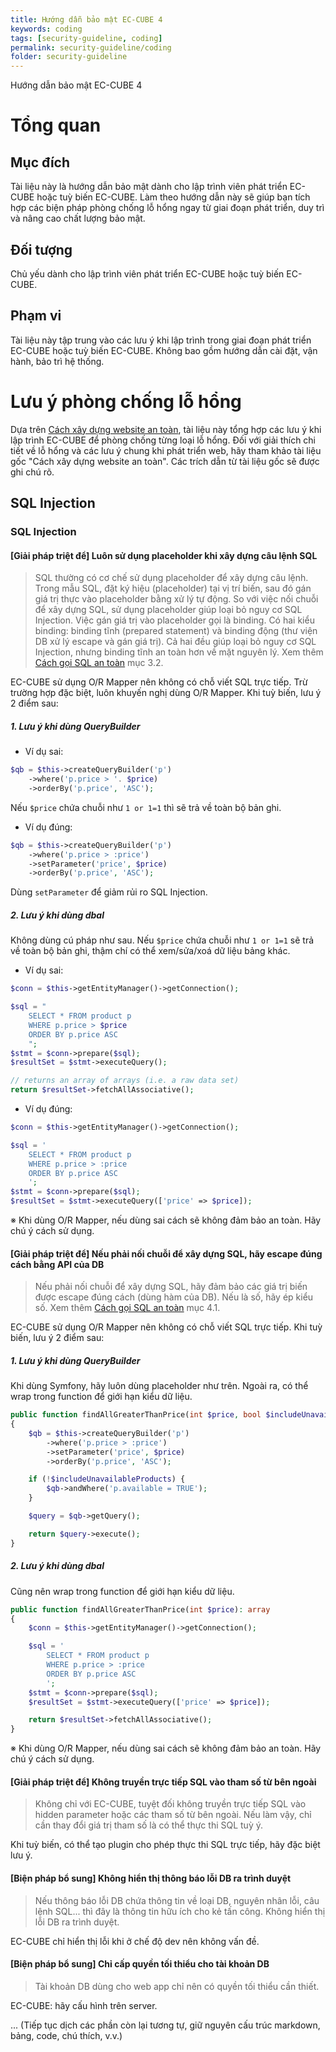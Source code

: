 ```yaml
---
title: Hướng dẫn bảo mật EC-CUBE 4
keywords: coding
tags: [security-guideline, coding]
permalink: security-guideline/coding
folder: security-guideline
---
```

Hướng dẫn bảo mật EC-CUBE 4

# Tổng quan

## Mục đích
Tài liệu này là hướng dẫn bảo mật dành cho lập trình viên phát triển EC-CUBE hoặc tuỳ biến EC-CUBE.
Làm theo hướng dẫn này sẽ giúp bạn tích hợp các biện pháp phòng chống lỗ hổng ngay từ giai đoạn phát triển, duy trì và nâng cao chất lượng bảo mật.

## Đối tượng
Chủ yếu dành cho lập trình viên phát triển EC-CUBE hoặc tuỳ biến EC-CUBE.

## Phạm vi
Tài liệu này tập trung vào các lưu ý khi lập trình trong giai đoạn phát triển EC-CUBE hoặc tuỳ biến EC-CUBE.
Không bao gồm hướng dẫn cài đặt, vận hành, bảo trì hệ thống.

# Lưu ý phòng chống lỗ hổng

Dựa trên [Cách xây dựng website an toàn](https://www.ipa.go.jp/security/vuln/websecurity.html), tài liệu này tổng hợp các lưu ý khi lập trình EC-CUBE để phòng chống từng loại lỗ hổng. Đối với giải thích chi tiết về lỗ hổng và các lưu ý chung khi phát triển web, hãy tham khảo tài liệu gốc "Cách xây dựng website an toàn". Các trích dẫn từ tài liệu gốc sẽ được ghi chú rõ.

## SQL Injection

### SQL Injection

#### [Giải pháp triệt để] Luôn sử dụng placeholder khi xây dựng câu lệnh SQL
> SQL thường có cơ chế sử dụng placeholder để xây dựng câu lệnh. Trong mẫu SQL, đặt ký hiệu (placeholder) tại vị trí biến, sau đó gán giá trị thực vào placeholder bằng xử lý tự động. So với việc nối chuỗi để xây dựng SQL, sử dụng placeholder giúp loại bỏ nguy cơ SQL Injection. 
> Việc gán giá trị vào placeholder gọi là binding. Có hai kiểu binding: binding tĩnh (prepared statement) và binding động (thư viện DB xử lý escape và gán giá trị). Cả hai đều giúp loại bỏ nguy cơ SQL Injection, nhưng binding tĩnh an toàn hơn về mặt nguyên lý. Xem thêm [Cách gọi SQL an toàn](https://www.ipa.go.jp/files/000017320.pdf) mục 3.2.

EC-CUBE sử dụng O/R Mapper nên không có chỗ viết SQL trực tiếp. 
Trừ trường hợp đặc biệt, luôn khuyến nghị dùng O/R Mapper. 
Khi tuỳ biến, lưu ý 2 điểm sau:

##### 1. Lưu ý khi dùng QueryBuilder

* Ví dụ sai:

```php
$qb = $this->createQueryBuilder('p')
    ->where('p.price > '. $price)
    ->orderBy('p.price', 'ASC');
```

Nếu `$price` chứa chuỗi như `1 or 1=1` thì sẽ trả về toàn bộ bản ghi.

* Ví dụ đúng:

```php
$qb = $this->createQueryBuilder('p')
    ->where('p.price > :price')
    ->setParameter('price', $price)
    ->orderBy('p.price', 'ASC');
```

Dùng `setParameter` để giảm rủi ro SQL Injection.

##### 2. Lưu ý khi dùng dbal

Không dùng cú pháp như sau. Nếu `$price` chứa chuỗi như `1 or 1=1` sẽ trả về toàn bộ bản ghi, thậm chí có thể xem/sửa/xoá dữ liệu bảng khác.

* Ví dụ sai:

```php
$conn = $this->getEntityManager()->getConnection();

$sql = "
    SELECT * FROM product p
    WHERE p.price > $price
    ORDER BY p.price ASC
    ";
$stmt = $conn->prepare($sql);
$resultSet = $stmt->executeQuery();

// returns an array of arrays (i.e. a raw data set)
return $resultSet->fetchAllAssociative();
```

* Ví dụ đúng:

```php
$conn = $this->getEntityManager()->getConnection();

$sql = '
    SELECT * FROM product p
    WHERE p.price > :price
    ORDER BY p.price ASC
    ';
$stmt = $conn->prepare($sql);
$resultSet = $stmt->executeQuery(['price' => $price]);
```

※ Khi dùng O/R Mapper, nếu dùng sai cách sẽ không đảm bảo an toàn. Hãy chú ý cách sử dụng.

#### [Giải pháp triệt để] Nếu phải nối chuỗi để xây dựng SQL, hãy escape đúng cách bằng API của DB
> Nếu phải nối chuỗi để xây dựng SQL, hãy đảm bảo các giá trị biến được escape đúng cách (dùng hàm của DB). Nếu là số, hãy ép kiểu số. Xem thêm [Cách gọi SQL an toàn](https://www.ipa.go.jp/files/000017320.pdf) mục 4.1.

EC-CUBE sử dụng O/R Mapper nên không có chỗ viết SQL trực tiếp. Khi tuỳ biến, lưu ý 2 điểm sau:

##### 1. Lưu ý khi dùng QueryBuilder

Khi dùng Symfony, hãy luôn dùng placeholder như trên. Ngoài ra, có thể wrap trong function để giới hạn kiểu dữ liệu.

```php
public function findAllGreaterThanPrice(int $price, bool $includeUnavailableProducts = false): array
{
    $qb = $this->createQueryBuilder('p')
        ->where('p.price > :price')
        ->setParameter('price', $price)
        ->orderBy('p.price', 'ASC');

    if (!$includeUnavailableProducts) {
        $qb->andWhere('p.available = TRUE');
    }

    $query = $qb->getQuery();

    return $query->execute();
}
```

##### 2. Lưu ý khi dùng dbal

Cũng nên wrap trong function để giới hạn kiểu dữ liệu.

```php
public function findAllGreaterThanPrice(int $price): array
{
    $conn = $this->getEntityManager()->getConnection();

    $sql = '
        SELECT * FROM product p
        WHERE p.price > :price
        ORDER BY p.price ASC
        ';
    $stmt = $conn->prepare($sql);
    $resultSet = $stmt->executeQuery(['price' => $price]);

    return $resultSet->fetchAllAssociative();
}
```

※ Khi dùng O/R Mapper, nếu dùng sai cách sẽ không đảm bảo an toàn. Hãy chú ý cách sử dụng.

#### [Giải pháp triệt để] Không truyền trực tiếp SQL vào tham số từ bên ngoài
> Không chỉ với EC-CUBE, tuyệt đối không truyền trực tiếp SQL vào hidden parameter hoặc các tham số từ bên ngoài. Nếu làm vậy, chỉ cần thay đổi giá trị tham số là có thể thực thi SQL tuỳ ý.

Khi tuỳ biến, có thể tạo plugin cho phép thực thi SQL trực tiếp, hãy đặc biệt lưu ý.

#### [Biện pháp bổ sung] Không hiển thị thông báo lỗi DB ra trình duyệt
> Nếu thông báo lỗi DB chứa thông tin về loại DB, nguyên nhân lỗi, câu lệnh SQL... thì đây là thông tin hữu ích cho kẻ tấn công. Không hiển thị lỗi DB ra trình duyệt.

EC-CUBE chỉ hiển thị lỗi khi ở chế độ dev nên không vấn đề.

#### [Biện pháp bổ sung] Chỉ cấp quyền tối thiểu cho tài khoản DB
> Tài khoản DB dùng cho web app chỉ nên có quyền tối thiểu cần thiết.

EC-CUBE: hãy cấu hình trên server.

... (Tiếp tục dịch các phần còn lại tương tự, giữ nguyên cấu trúc markdown, bảng, code, chú thích, v.v.)
